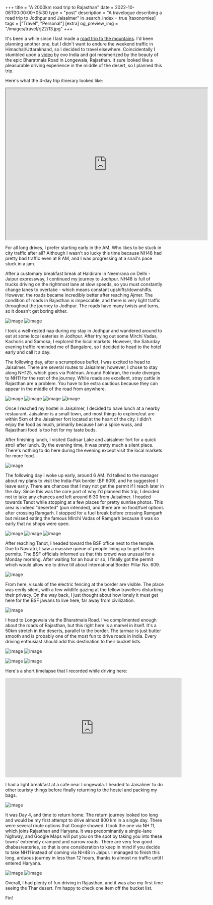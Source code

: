 +++
title = "A 2000km road trip to Rajasthan"
date = 2022-10-06T00:00:00+05:30
type = "post"
description = "A travelogue describing a road trip to Jodhpur and Jaisalmer"
in_search_index = true
[taxonomies]
tags = ["Travel", "Personal"]
[extra]
og_preview_img = "/images/travel/rj22/13.jpg"
+++

It's been a while since I last made a [road trip to the mountains](./solo-trip-dharamshala.md). I'd been planning another one, but I didn't want to endure the weekend traffic in Himachal/Uttarakhand, so I decided to travel elsewhere. Coincidentally I stumbled upon a [video](https://www.youtube.com/watch?v=Kfl3emSjUGU&t=248s) by evo India and got mesmerized by the beauty of the epic Bharatmala Road in Longewala, Rajasthan. It sure looked like a pleasurable driving experience in the middle of the desert, so I planned this trip.

Here's what the 4-day trip itinerary looked like:

<iframe src="https://www.google.com/maps/d/embed?mid=1ly6gOKZs82SkainZWelSJtGc1wQzFXM&ehbc=2E312F" width="640" height="480"></iframe>

For all long drives, I prefer starting early in the AM. Who likes to be stuck in city traffic after all? Although I wasn't so lucky this time because NH48 had pretty bad traffic even at 8 AM, and I was progressing at a snail's pace stuck in a jam.

After a customary breakfast break at Haldiram in Neemrana on Delhi - Jaipur expressway, I continued my journey to Jodhpur. NH48 is full of trucks driving on the rightmost lane at slow speeds, so you must constantly change lanes to overtake - which means constant upshifts/downshifts. However, the roads became incredibly better after reaching Ajmer. The condition of roads in Rajasthan is impeccable, and there is very light traffic throughout the journey to Jodhpur. The roads have many twists and turns, so it doesn't get boring either.

![image](/images/travel/rj22/1.jpg)
![image](/images/travel/rj22/2.jpg)


I took a well-rested nap during my stay in Jodhpur and wandered around to eat at some local eateries in Jodhpur. After trying out some Mirchi Vadas, Kachoris and Samosa, I explored the local markets. However, the Saturday evening traffic reminded me of Bangalore, so I decided to head to the hotel early and call it a day.

The following day, after a scrumptious buffet, I was excited to head to Jaisalmer. There are several routes to Jaisalmer; however, I chose to stay along NH125, which goes via Pokhran. Around Pokhran, the route diverges to NH11 for the rest of the journey. While roads are excellent, stray cattle in Rajasthan are a problem. You have to be extra cautious because they can appear in the middle of the road from anywhere.

![image](/images/travel/rj22/3.jpg)
![image](/images/travel/rj22/4.jpg)
![image](/images/travel/rj22/5.jpg)
![image](/images/travel/rj22/6.jpg)


Once I reached my hostel in Jaisalmer, I decided to have lunch at a nearby restaurant. Jaisalmer is a small town, and most things to explore/eat are within 5km of the Jaisalmer fort located at the heart of the city. I didn't enjoy the food as much, primarily because I am a spice wuss, and Rajasthani food is too hot for my taste buds.

After finishing lunch, I visited Gadisar Lake and Jaisalmer fort for a quick stroll after lunch. By the evening time, it was pretty much a silent place. There's nothing to do here during the evening except visit the local markets for more food.

![image](/images/travel/rj22/7.jpg)


The following day I woke up early, around 6 AM. I'd talked to the manager about my plans to visit the India-Pak border (BP 609), and he suggested I leave early. There are chances that I may not get the permit if I reach later in the day. Since this was the core part of why I'd planned this trip, I decided not to take any chances and left around 6:30 from Jaisalmer. I headed towards Tanot while stopping at a few places for pretty sunrise photos. This area is indeed "deserted" (pun intended), and there are no food/fuel options after crossing Ramgarh. I stopped for a fuel break before crossing Ramgarh but missed eating the famous Mirchi Vadas of Ramgarh because it was so early that no shops were open.

![image](/images/travel/rj22/8.jpg)
![image](/images/travel/rj22/9.jpg)
![image](/images/travel/rj22/10.jpg)


After reaching Tanot, I headed toward the BSF office next to the temple. Due to Navratri, I saw a massive queue of people lining up to get border permits. The BSF officials informed us that this crowd was unusual for a Monday morning. After waiting for an hour or so, I finally got the permit which would allow me to drive till about International Border Pillar No. 609.

![image](/images/travel/rj22/12.jpg)

From here, visuals of the electric fencing at the border are visible. The place was eerily silent, with a few wildlife gazing at the fellow travellers disturbing their privacy. On the way back, I just thought about how lonely it must get here for the BSF jawans to live here, far away from civilization.

![image](/images/travel/rj22/11.jpg)


I head to Longewala via the Bharatmala Road. I've complimented enough about the roads of Rajasthan, but this right here is a marvel in itself. It's a 50km stretch in the deserts, parallel to the border. The tarmac is just butter smooth and is probably one of the most fun to drive roads in India. Every driving enthusiast should add this destination to their bucket lists.

![image](/images/travel/rj22/13.jpg)
![image](/images/travel/rj22/15.jpg)

![image](/images/travel/rj22/17.jpg)
![image](/images/travel/rj22/18.jpg)

Here's a short timelapse that I recorded while driving here:

<iframe width="560" height="315" src="https://www.youtube.com/embed/au79XLgRcB8" title="YouTube video player" frameborder="0" allow="accelerometer; autoplay; clipboard-write; encrypted-media; gyroscope; picture-in-picture" allowfullscreen></iframe>

I had a light breakfast at a cafe near Longewala. I headed to Jaisalmer to do other touristy things before finally returning to the hostel and packing my bags.

![image](/images/travel/rj22/16.jpg)

It was Day 4, and time to return home. The return journey looked too long and would be my first attempt to drive almost 800 km in a single day. There were several route options that Google showed. I took the one via NH 11, which joins Rajasthan and Haryana. It was predominantly a single-lane highway, and Google Maps will put you on the spot by taking you into these towns' extremely cramped and narrow roads. There are very few good dhabas/eateries, so that is one consideration to keep in mind if you decide to take NH11 instead of coming via NH48 in Jaipur. I managed to finish this long, arduous journey in less than 12 hours, thanks to almost no traffic until I entered Haryana.

![image](/images/travel/rj22/19.jpg)
![image](/images/travel/rj22/20.jpg)

Overall, I had plenty of fun driving in Rajasthan, and it was also my first time seeing the Thar desert. I'm happy to check one item off the bucket list.

Fin!
